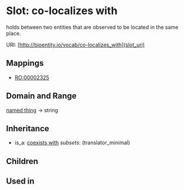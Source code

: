 # Slot: co-localizes with


holds between two entities that are observed to be located in the same place.

URI: [http://bioentity.io/vocab/co-localizes_with](slot_uri)
## Mappings

 * [RO:00002325](http://purl.obolibrary.org/obo/RO_00002325)
## Domain and Range

[named thing](NamedThing.md) -> string
## Inheritance

 *  is_a: [coexists with](coexists_with.md) *subsets*: (translator_minimal)
## Children

## Used in

